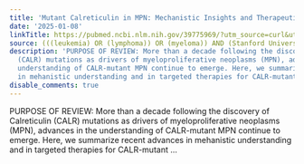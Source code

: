 ```yaml
---
title: 'Mutant Calreticulin in MPN: Mechanistic Insights and Therapeutic Implications'
date: '2025-01-08'
linkTitle: https://pubmed.ncbi.nlm.nih.gov/39775969/?utm_source=curl&utm_medium=rss&utm_campaign=pubmed-2&utm_content=1Rkszs2HVZ2RHP33OibaNFew6VK-LzjJWTD4GwmLlk8B-wCceh&fc=20220923065203&ff=20250109170927&v=2.18.0.post9+e462414
source: (((leukemia) OR (lymphoma)) OR (myeloma)) AND (Stanford University[Affiliation])
description: 'PURPOSE OF REVIEW: More than a decade following the discovery of Calreticulin
  (CALR) mutations as drivers of myeloproliferative neoplasms (MPN), advances in the
  understanding of CALR-mutant MPN continue to emerge. Here, we summarize recent advances
  in mehanistic understanding and in targeted therapies for CALR-mutant ...'
disable_comments: true
---
```

PURPOSE OF REVIEW: More than a decade following the discovery of Calreticulin (CALR) mutations as drivers of myeloproliferative neoplasms (MPN), advances in the understanding of CALR-mutant MPN continue to emerge. Here, we summarize recent advances in mehanistic understanding and in targeted therapies for CALR-mutant ...